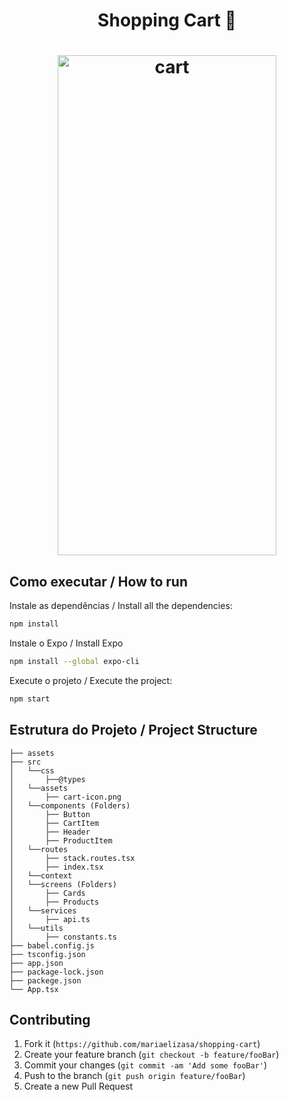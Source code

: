 <h1 align="center">Shopping Cart 💖<h1/>

<p align="center"> 
<img src="https://user-images.githubusercontent.com/49694866/236104419-a3f44736-2ed7-4ed0-b811-c9adc88a3445.jpg" alt="cart" width=350" height="800"/>
</p>

## Como executar / How to run


Instale as dependências / Install all the dependencies:

```sh
npm install
```

Instale o Expo / Install Expo

```sh
npm install --global expo-cli
```
Execute o projeto / Execute the project:

```sh
npm start
```


## Estrutura do Projeto / Project Structure

```
├── assets
├── src
│   └──css
│       ├──@types
│   └──assets
│       ├── cart-icon.png
│   └──components (Folders)
│       ├── Button 
│       ├── CartItem
│       ├── Header
│       ├── ProductItem
│   └──routes
│       ├── stack.routes.tsx
│       ├── index.tsx
│   └──context
│   └──screens (Folders)
│       ├── Cards
│       ├── Products
│   └──services
│       ├── api.ts
│   └──utils
│       ├── constants.ts
├── babel.config.js
├── tsconfig.json
├── app.json
├── package-lock.json
├── packege.json
└── App.tsx
```

## Contributing

1. Fork it (`https://github.com/mariaelizasa/shopping-cart`)
2. Create your feature branch (`git checkout -b feature/fooBar`)
3. Commit your changes (`git commit -am 'Add some fooBar'`)
4. Push to the branch (`git push origin feature/fooBar`)
5. Create a new Pull Request
